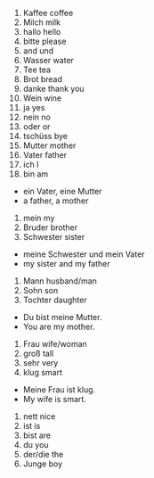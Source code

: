 1. Kaffee	coffee
1. Milch	milk
1. hallo	hello
1. bitte	please
1. and	und
1. Wasser	water
1. Tee	tea
1. Brot	bread
1. danke	thank you
1. Wein	wine
1. ja	yes
1. nein	no
1. oder	or
1. tschüss	bye
1. Mutter	mother
1. Vater	father
1. ich	I
1. bin	am
* ein Vater, eine Mutter
* a father, a mother
1. mein	my
1. Bruder	brother
1. Schwester	sister
* meine Schwester und mein Vater
* my sister and my father
1. Mann	husband/man
1. Sohn	son
1. Tochter	daughter
* Du bist meine Mutter.
* You are my mother.
1. Frau	wife/woman
1. groß	tall
1. sehr very
1. klug smart
* Meine Frau ist klug.
* My wife is smart.
1. nett	nice
1. ist	is
1. bist	are
1. du	you
1. der/die	the
1. Junge	boy
